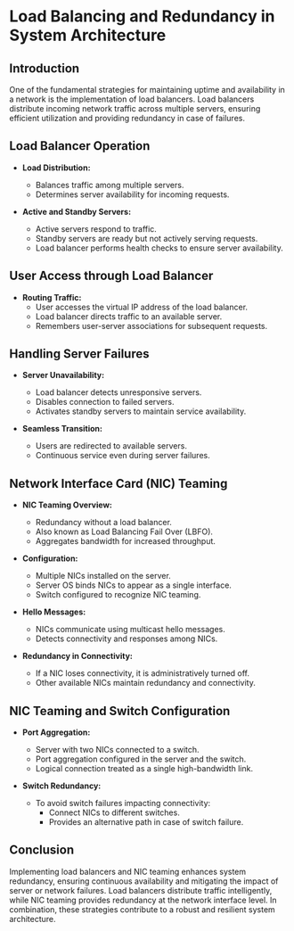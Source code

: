 # Load Balancing and Redundancy in System Architecture

## Introduction

One of the fundamental strategies for maintaining uptime and availability in a network is the implementation of load balancers. Load balancers distribute incoming network traffic across multiple servers, ensuring efficient utilization and providing redundancy in case of failures.

## Load Balancer Operation

- **Load Distribution:**
    - Balances traffic among multiple servers.
    - Determines server availability for incoming requests.

- **Active and Standby Servers:**
    - Active servers respond to traffic.
    - Standby servers are ready but not actively serving requests.
    - Load balancer performs health checks to ensure server availability.

## User Access through Load Balancer

- **Routing Traffic:**
    - User accesses the virtual IP address of the load balancer.
    - Load balancer directs traffic to an available server.
    - Remembers user-server associations for subsequent requests.

## Handling Server Failures

- **Server Unavailability:**
    - Load balancer detects unresponsive servers.
    - Disables connection to failed servers.
    - Activates standby servers to maintain service availability.

- **Seamless Transition:**
    - Users are redirected to available servers.
    - Continuous service even during server failures.

## Network Interface Card (NIC) Teaming

- **NIC Teaming Overview:**
    - Redundancy without a load balancer.
    - Also known as Load Balancing Fail Over (LBFO).
    - Aggregates bandwidth for increased throughput.

- **Configuration:**
    - Multiple NICs installed on the server.
    - Server OS binds NICs to appear as a single interface.
    - Switch configured to recognize NIC teaming.

- **Hello Messages:**
    - NICs communicate using multicast hello messages.
    - Detects connectivity and responses among NICs.

- **Redundancy in Connectivity:**
    - If a NIC loses connectivity, it is administratively turned off.
    - Other available NICs maintain redundancy and connectivity.

## NIC Teaming and Switch Configuration

- **Port Aggregation:**
    - Server with two NICs connected to a switch.
    - Port aggregation configured in the server and the switch.
    - Logical connection treated as a single high-bandwidth link.

- **Switch Redundancy:**
    - To avoid switch failures impacting connectivity:
        - Connect NICs to different switches.
        - Provides an alternative path in case of switch failure.

## Conclusion

Implementing load balancers and NIC teaming enhances system redundancy, ensuring continuous availability and mitigating the impact of server or network failures. Load balancers distribute traffic intelligently, while NIC teaming provides redundancy at the network interface level. In combination, these strategies contribute to a robust and resilient system architecture.

